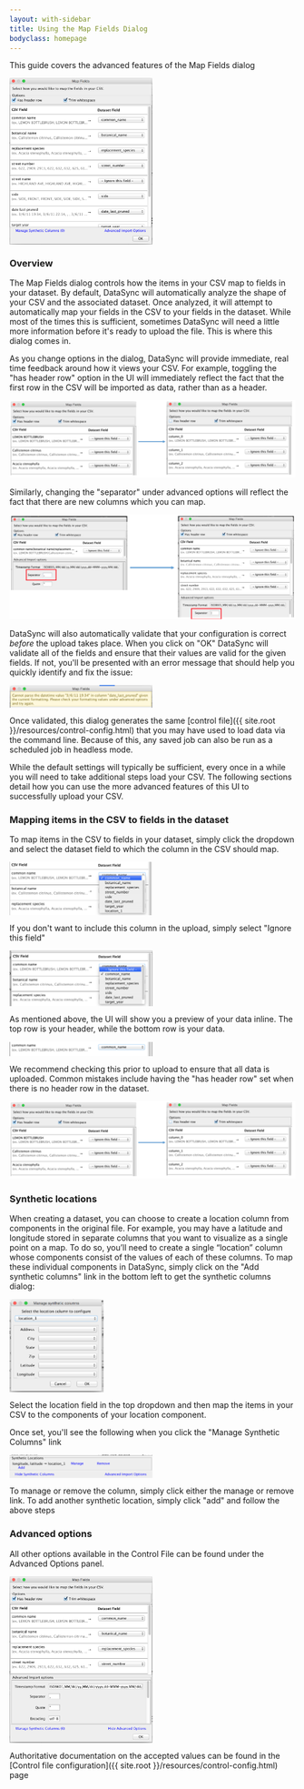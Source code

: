 ```yaml
---
layout: with-sidebar
title: Using the Map Fields Dialog
bodyclass: homepage
---
```


This guide covers the advanced features of the Map Fields dialog

<img src="/images/map_fields.png" alt="Map Fields Dialog" width=50% align="middle">

### Overview

The Map Fields dialog controls how the items in your CSV map to fields in your dataset.  By default, DataSync will automatically analyze the shape of your CSV and the associated dataset.  Once analyzed, it will attempt to automatically map your fields in the CSV to your fields in the dataset.  While most of the times this is sufficient, sometimes DataSync will need a little more information before it's ready to upload the file.  This is where this dialog comes in.  

As you change options in the dialog, DataSync will provide immediate, real time feedback around how it views your CSV.  For example, toggling the "has header row" option in the UI will immediately reflect the fact that the first row in the CSV will be imported as data, rather than as a header.  

![Header row before and after](/images/header_row_before_after.png)

Similarly, changing the "separator" under advanced options will reflect the fact that there are new columns which you can map.

![Using different separator](/images/different_separator.png)

DataSync will also automatically validate that your configuration is correct *before* the upload takes place.  When you click on "OK" DataSync will validate all of the fields and ensure that their values are valid for the given fields.  If not, you'll be presented with an error message that should help you quickly identify and fix the issue:

<img src="/images/sample_error.png" alt="Sample Error" width=50% align="middle">

Once validated, this dialog generates the same [control file]({{ site.root }}/resources/control-config.html) that you may have used to load data via the command line.  Because of this, any saved job can also be run as a scheduled job in headless mode. 

While the default settings will typically be sufficient, every once in a while you will need to take additional steps load your CSV.  The following sections detail how you can use the more advanced features of this UI to successfully upload your CSV. 

### Mapping items in the CSV to fields in the dataset

To map items in the CSV to fields in your dataset, simply click the dropdown and select the dataset field to which the column in the CSV should map.

<img src="/images/select_field.png" alt="Select field" width=50% align="middle">

If you don't want to include this column in the upload, simply select "Ignore this field"

<img src="/images/ignore_field.png" alt="Ignore field" width=50% align="middle">

As mentioned above, the UI will show you a preview of your data inline.  The top row is your header, while the bottom row is your data.  

<img src="/images/inline.png" alt="Inline Preview" width=50% align="middle">

We recommend checking this prior to upload to ensure that all data is uploaded.  Common mistakes include having the "has header row" set when there is no header row in the dataset. 

![Header row before and after](/images/header_row_before_after.png)

### Synthetic locations

When creating a dataset, you can choose to create a location column from components in the original file.  For example, you may have a latitude and longitude stored in separate columns that you want to visualize as a single point on a map.  To do so, you’ll need to create a single “location” column whose components consist of the values of each of these columns.  To map these individual components in DataSync, simply click on the "Add synthetic columns" link in the bottom left to get the synthetic columns dialog:

<img src="/images/synthetic_columns.png" alt="Synthetic columns" width=33% align="middle">

Select the location field in the top dropdown and then map the items in your CSV to the components of your location component.  

Once set, you'll see the following when you click the "Manage Synthetic Columns" link

<img src="/images/show_synthetic_columns.png" alt="Show synthetic columns pane" width=50% align="middle">
 
To manage or remove the column, simply click either the manage or remove link.  To add another synthetic location, simply click "add" and follow the above steps

### Advanced options

All other options available in the Control File can be found under the Advanced Options panel.  

<img src="/images/advanced_options.png" alt="Advanced Options" width=50% align="middle">

Authoritative documentation on the accepted values can be found in the [Control file configuration]({{ site.root }}/resources/control-config.html) page
